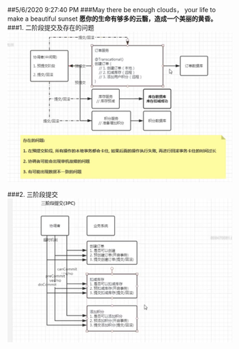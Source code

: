 ##5/6/2020 9:27:40 PM 
###May there be enough clouds， your life to make a beautiful sunset
**愿你的生命有够多的云翳，造成一个美丽的黄昏。**
###1. 二阶段提交及存在的问题 
![](./img/two_commit.png)

###2. 三阶段提交
![](./img/three_commit.png)